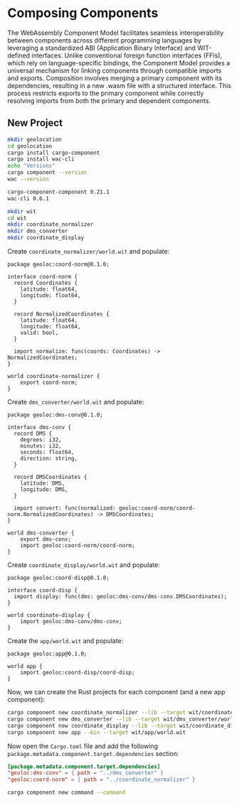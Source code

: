 # Composing Components

The WebAssembly Component Model facilitates seamless interoperability between components across different programming languages by leveraging a standardized ABI (Application Binary Interface) and WIT-defined interfaces. Unlike conventional foreign function interfaces (FFIs), which rely on language-specific bindings, the Component Model provides a universal mechanism for linking components through compatible imports and exports. Composition involves merging a primary component with its dependencies, resulting in a new .wasm file with a structured interface. This process restricts exports to the primary component while correctly resolving imports from both the primary and dependent components.


## New Project

```bash
mkdir geolocation
cd geolocation
cargo install cargo-component
cargo install wac-cli
echo "Versions"
cargo component --version
wac --version
```

```bash
cargo-component-component 0.21.1
wac-cli 0.6.1
```

```bash
mkdir wit
cd wit
mkdir coordinate_normalizer
mkdir dms_converter
mkdir coordinate_display
```

Create `coordinate_normalizer/world.wit` and populate:

```wit
package geoloc:coord-norm@0.1.0;

interface coord-norm {
  record Coordinates {
    latitude: float64,
    longitude: float64,
  }

  record NormalizedCoordinates {
    latitude: float64,
    longitude: float64,
    valid: bool,
  }

  import normalize: func(coords: Coordinates) -> NormalizedCoordinates;
}

world coordinate-normalizer {
    export coord-norm;
}
```

Create `dms_converter/world.wit` and populate:

```wit
package geoloc:dms-conv@0.1.0;

interface dms-conv {
  record DMS {
    degrees: i32,
    minutes: i32,
    seconds: float64,
    direction: string,
  }

  record DMSCoordinates {
    latitude: DMS,
    longitude: DMS,
  }

  import convert: func(normalized: geoloc:coord-norm/coord-norm.NormalizedCoordinates) -> DMSCoordinates;
}

world dms-converter {
    export dms-conv;
    import geoloc:coord-norm/coord-norm;
}
```

Create `coordinate_display/world.wit` and populate:

```wit
package geoloc:coord-disp@0.1.0;

interface coord-disp {
  import display: func(dms: geoloc:dms-conv/dms-conv.DMSCoordinates);
}

world coordinate-display {
    import geoloc:dms-conv/dms-conv;
}
```

Create the `app/world.wit` and populate:

```wit
package geoloc:app@0.1.0;

world app {
    import geoloc:coord-disp/coord-disp;
}
```

Now, we can create the Rust projects for each component (and a new app component):

```bash
cargo component new coordinate_normalizer --lib --target wit/coordinate_normalizer/world.wit
cargo component new dms_converter --lib --target wit/dms_converter/world.wit
cargo component new coordinate_display --lib --target wit/coordinate_display/world.wit
cargo component new app --bin --target wit/app/world.wit
```

Now open the `Cargo.toml` file and add the following `package.metadata.component.target.dependencies` section:

```toml
[package.metadata.component.target.dependencies]
"geoloc:dms-conv" = { path = "../dms_converter" }
"geoloc:coord-norm" = { path = "../coordinate_normalizer" }
```

```bash
cargo component new command --command
```



